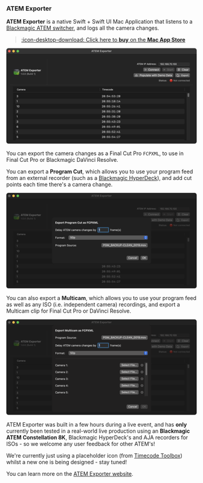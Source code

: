 ### ATEM Exporter

**ATEM Exporter** is a native Swift + Swift UI Mac Application that listens to a [Blackmagic ATEM switcher](https://www.blackmagicdesign.com/products/atem), and logs all the camera changes.

> [:icon-desktop-download: Click here to **buy** on the **Mac App Store**](https://atemexporter.fcp.cafe/buy/)

![](/static/atem-exporter-demo-data.png)

You can export the camera changes as a Final Cut Pro `FCPXML`, to use in Final Cut Pro or Blackmagic DaVinci Resolve.

You can export a **Program Cut**, which allows you to use your program feed from an external recorder (such as a [Blackmagic HyperDeck](https://www.blackmagicdesign.com/products/hyperdeck)), and add cut points each time there's a camera change.

![](/static/atem-exporter-program-cut.png)

You can also export a **Multicam**, which allows you to use your program feed as well as any ISO (i.e. independent camera) recordings, and export a Multicam clip for Final Cut Pro or DaVinci Resolve.

![](/static/atem-exporter-multicam.png)

ATEM Exporter was built in a few hours during a live event, and has **only** currently been tested in a real-world live production using an **Blackmagic ATEM Constellation 8K**, Blackmagic HyperDeck's and AJA recorders for ISOs - so we welcome any user feedback for other ATEM's!

We're currently just using a placeholder icon (from [Timecode Toolbox](https://fcp.cafe/latenite/#timecode-toolbox)) whilst a new one is being designed - stay tuned!

You can learn more on the [ATEM Exporter website](https://atemexporter.fcp.cafe).